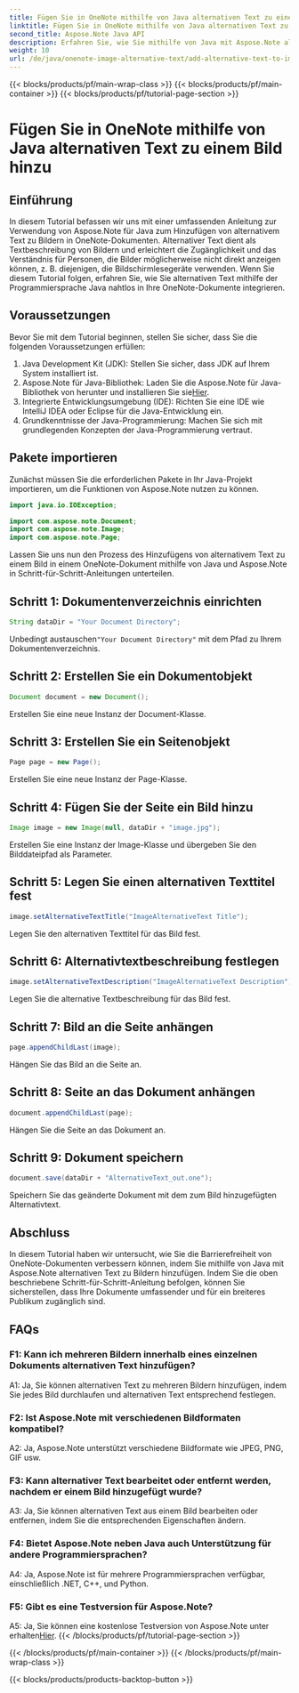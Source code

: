 ```yaml
---
title: Fügen Sie in OneNote mithilfe von Java alternativen Text zu einem Bild hinzu
linktitle: Fügen Sie in OneNote mithilfe von Java alternativen Text zu einem Bild hinzu
second_title: Aspose.Note Java API
description: Erfahren Sie, wie Sie mithilfe von Java mit Aspose.Note alternativen Text zu Bildern in OneNote-Dokumenten hinzufügen und so die Zugänglichkeit und Inklusivität verbessern.
weight: 10
url: /de/java/onenote-image-alternative-text/add-alternative-text-to-image/
---
```


{{< blocks/products/pf/main-wrap-class >}}
{{< blocks/products/pf/main-container >}}
{{< blocks/products/pf/tutorial-page-section >}}

# Fügen Sie in OneNote mithilfe von Java alternativen Text zu einem Bild hinzu

## Einführung

In diesem Tutorial befassen wir uns mit einer umfassenden Anleitung zur Verwendung von Aspose.Note für Java zum Hinzufügen von alternativem Text zu Bildern in OneNote-Dokumenten. Alternativer Text dient als Textbeschreibung von Bildern und erleichtert die Zugänglichkeit und das Verständnis für Personen, die Bilder möglicherweise nicht direkt anzeigen können, z. B. diejenigen, die Bildschirmlesegeräte verwenden. Wenn Sie diesem Tutorial folgen, erfahren Sie, wie Sie alternativen Text mithilfe der Programmiersprache Java nahtlos in Ihre OneNote-Dokumente integrieren.

## Voraussetzungen

Bevor Sie mit dem Tutorial beginnen, stellen Sie sicher, dass Sie die folgenden Voraussetzungen erfüllen:

1. Java Development Kit (JDK): Stellen Sie sicher, dass JDK auf Ihrem System installiert ist.
2.  Aspose.Note für Java-Bibliothek: Laden Sie die Aspose.Note für Java-Bibliothek von herunter und installieren Sie sie[Hier](https://releases.aspose.com/note/java/).
3. Integrierte Entwicklungsumgebung (IDE): Richten Sie eine IDE wie IntelliJ IDEA oder Eclipse für die Java-Entwicklung ein.
4. Grundkenntnisse der Java-Programmierung: Machen Sie sich mit grundlegenden Konzepten der Java-Programmierung vertraut.

## Pakete importieren

Zunächst müssen Sie die erforderlichen Pakete in Ihr Java-Projekt importieren, um die Funktionen von Aspose.Note nutzen zu können.

```java
import java.io.IOException;

import com.aspose.note.Document;
import com.aspose.note.Image;
import com.aspose.note.Page;
```

Lassen Sie uns nun den Prozess des Hinzufügens von alternativem Text zu einem Bild in einem OneNote-Dokument mithilfe von Java und Aspose.Note in Schritt-für-Schritt-Anleitungen unterteilen.

## Schritt 1: Dokumentenverzeichnis einrichten

```java
String dataDir = "Your Document Directory";
```

 Unbedingt austauschen`"Your Document Directory"` mit dem Pfad zu Ihrem Dokumentenverzeichnis.

## Schritt 2: Erstellen Sie ein Dokumentobjekt

```java
Document document = new Document();
```

Erstellen Sie eine neue Instanz der Document-Klasse.

## Schritt 3: Erstellen Sie ein Seitenobjekt

```java
Page page = new Page();
```

Erstellen Sie eine neue Instanz der Page-Klasse.

## Schritt 4: Fügen Sie der Seite ein Bild hinzu

```java
Image image = new Image(null, dataDir + "image.jpg");
```

Erstellen Sie eine Instanz der Image-Klasse und übergeben Sie den Bilddateipfad als Parameter.

## Schritt 5: Legen Sie einen alternativen Texttitel fest

```java
image.setAlternativeTextTitle("ImageAlternativeText Title");
```

Legen Sie den alternativen Texttitel für das Bild fest.

## Schritt 6: Alternativtextbeschreibung festlegen

```java
image.setAlternativeTextDescription("ImageAlternativeText Description");
```

Legen Sie die alternative Textbeschreibung für das Bild fest.

## Schritt 7: Bild an die Seite anhängen

```java
page.appendChildLast(image);
```

Hängen Sie das Bild an die Seite an.

## Schritt 8: Seite an das Dokument anhängen

```java
document.appendChildLast(page);
```

Hängen Sie die Seite an das Dokument an.

## Schritt 9: Dokument speichern

```java
document.save(dataDir + "AlternativeText_out.one");
```

Speichern Sie das geänderte Dokument mit dem zum Bild hinzugefügten Alternativtext.

## Abschluss

In diesem Tutorial haben wir untersucht, wie Sie die Barrierefreiheit von OneNote-Dokumenten verbessern können, indem Sie mithilfe von Java mit Aspose.Note alternativen Text zu Bildern hinzufügen. Indem Sie die oben beschriebene Schritt-für-Schritt-Anleitung befolgen, können Sie sicherstellen, dass Ihre Dokumente umfassender und für ein breiteres Publikum zugänglich sind.

## FAQs

### F1: Kann ich mehreren Bildern innerhalb eines einzelnen Dokuments alternativen Text hinzufügen?

A1: Ja, Sie können alternativen Text zu mehreren Bildern hinzufügen, indem Sie jedes Bild durchlaufen und alternativen Text entsprechend festlegen.

### F2: Ist Aspose.Note mit verschiedenen Bildformaten kompatibel?

A2: Ja, Aspose.Note unterstützt verschiedene Bildformate wie JPEG, PNG, GIF usw.

### F3: Kann alternativer Text bearbeitet oder entfernt werden, nachdem er einem Bild hinzugefügt wurde?

A3: Ja, Sie können alternativen Text aus einem Bild bearbeiten oder entfernen, indem Sie die entsprechenden Eigenschaften ändern.

### F4: Bietet Aspose.Note neben Java auch Unterstützung für andere Programmiersprachen?

A4: Ja, Aspose.Note ist für mehrere Programmiersprachen verfügbar, einschließlich .NET, C++, und Python.

### F5: Gibt es eine Testversion für Aspose.Note?

 A5: Ja, Sie können eine kostenlose Testversion von Aspose.Note unter erhalten[Hier](https://releases.aspose.com/).
{{< /blocks/products/pf/tutorial-page-section >}}

{{< /blocks/products/pf/main-container >}}
{{< /blocks/products/pf/main-wrap-class >}}

{{< blocks/products/products-backtop-button >}}
